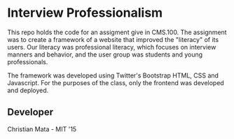Interview Professionalism
=========================

This repo holds the code for an assigment give in CMS.100. The assignment was to create a framework of a website that improved the "literacy" of its users. 
Our literacy was professional literacy, which focuses on interview manners and behavior, and the user group was students and young professionals. 

The framework was developed using Twitter's Bootstrap HTML, CSS and Javascript. For the purposes of the class, only the frontend was developed and deployed.

Developer
---------
Christian Mata - MIT '15
